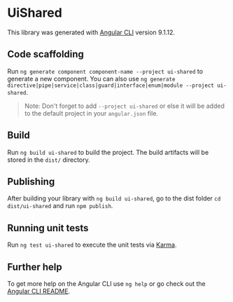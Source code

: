 # UiShared

This library was generated with [Angular CLI](https://github.com/angular/angular-cli) version 9.1.12.

## Code scaffolding

Run `ng generate component component-name --project ui-shared` to generate a new component. You can also use `ng generate directive|pipe|service|class|guard|interface|enum|module --project ui-shared`.
> Note: Don't forget to add `--project ui-shared` or else it will be added to the default project in your `angular.json` file. 

## Build

Run `ng build ui-shared` to build the project. The build artifacts will be stored in the `dist/` directory.

## Publishing

After building your library with `ng build ui-shared`, go to the dist folder `cd dist/ui-shared` and run `npm publish`.

## Running unit tests

Run `ng test ui-shared` to execute the unit tests via [Karma](https://karma-runner.github.io).

## Further help

To get more help on the Angular CLI use `ng help` or go check out the [Angular CLI README](https://github.com/angular/angular-cli/blob/master/README.md).
